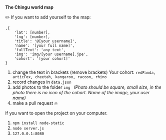 **The Chingu world map** 

:pencil2: If you want to add yourself to the map: 
```
,{
    'lat': [number], 
    'lng': [number], 
    'title': '@[your username]', 
    'name': '[your full name]', 
    'fullText': 'any text', 
    'img': 'img/[your username].jpe', 
    'cohort': '[your cohort]'
} 
```
1. change the text in brackets (remove brackets)
Your cohort: `redPanda, articFox, cheetah, kangaroo, racoon, rhino`
2. record changes in `data.json`
3. add photos to the folder `img `
_(Photo should be square, small size, in the photo there is no icon of the cohort. 
Name of the image, your user name)_
4. make a pull request :fire:

If you want to open the project on your computer.

1. `npm install node-static`
2. `node server.js`
3. `127.0.0.1:8080`


